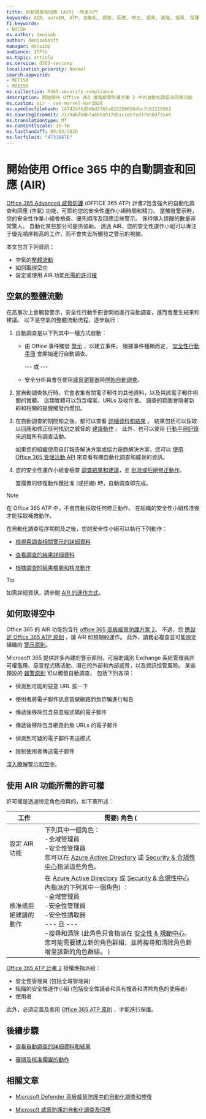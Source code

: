 ```yaml
---
title: 自動調查和回應 (AIR) -快速入門
keywords: AIR, autoIR, ATP, 自動化, 調查, 回應, 修正, 威脅, 進階, 威脅, 保護
f1.keywords:
- NOCSH
ms.author: deniseb
author: denisebmsft
manager: dansimp
audience: ITPro
ms.topic: article
ms.service: O365-seccomp
localization_priority: Normal
search.appverid:
- MET150
- MOE150
ms.collection: M365-security-compliance
description: 開始使用 Office 365 進階威脅防護方案 2 中的自動化調查及回應功能
ms.custom: air - seo-marvel-mar2020
ms.openlocfilehash: 14742df5d9dbd2f65a032250696dbc7c61210562
ms.sourcegitcommit: 2179abfe0b7a8bea917eb1c1057ed3795bdf91e6
ms.translationtype: MT
ms.contentlocale: zh-TW
ms.lasthandoff: 09/02/2020
ms.locfileid: "47336676"
---
```

# <a name="get-started-using-automated-investigation-and-response-air-in-office-365"></a>開始使用 Office 365 中的自動調查和回應 (AIR) 

[Office 365 Advanced 威脅防護](office-365-atp.md) (OFFICE 365 ATP) 計畫2包含強大的自動化調查和回應 (空氣) 功能，可節約您的安全性運作小組時間和精力。 當觸發警示時，您的安全性作業小組會檢查、優先順序及回應這些警示。 保持傳入提醒的數量非常驚人。 自動化某些部分可提供協助。 透過 AIR，您的安全性運作小組可以專注于優先順序較高的工作，而不會失去所觸發之警示的視線。

本文包含下列資訊：

- 空氣的[整體流動](#the-overall-flow-of-air)
- [如何取得空中](#how-to-get-air)
- 設定或使用 AIR 功能[所需的許可權](#required-permissions-to-use-air-capabilities)

## <a name="the-overall-flow-of-air"></a>空氣的整體流動

在高層次上會觸發警示，安全性行動手冊會開始進行自動調查，進而會產生結果和建議。 以下是空氣的整體流動流程，逐步執行：

1. 自動調查是以下列其中一種方式啟動：

   - 由 Office 事件觸發 [警示](https://docs.microsoft.com/microsoft-365/compliance/alert-policies) ，以建立事件。 根據事件種類而定， [安全性行動手冊](automated-investigation-response-office.md#security-playbooks) 會開始進行自動調查。 

     --- 或 ---
   
   - 安全分析員會在使用[威脅瀏覽器](threat-explorer.md)時[開始自動調查](automated-investigation-response-office.md#example-a-security-administrator-triggers-an-investigation-from-threat-explorer)。

2. 當自動調查執行時，它會收集有關電子郵件的其他資料，以及與該電子郵件相關的實體。 這類實體可以包含檔案、URLs 及收件者。  調查的範圍會隨著新的和相關的提醒觸發而增加。

3. 在自動調查的期間和之後，都可以查看 [詳細資料和結果](air-view-investigation-results.md) 。 結果包括可以採取以回應和修正任何找到之威脅的 [建議動作](air-remediation-actions.md) 。 此外，也可以使用 [行動手冊記錄](air-view-investigation-results.md#playbook-log) 來追蹤所有調查活動。

    如果您的組織使用自訂報告解決方案或協力廠商解決方案，您可以 [使用 Office 365 管理活動 API](air-custom-reporting.md) 來查看有關自動化調查和威脅的資訊。

4. 您的安全性運作小組會檢查 [調查結果和建議](air-view-investigation-results.md)，並 [批准或拒絕修正動作](air-review-approve-pending-completed-actions.md)。 

    當擱置的修復動作獲批准 (或拒絕) 時，自動調查即完成。

> [!NOTE]
> 在 Office 365 ATP 中，不會自動採取任何修正動作。 在組織的安全性小組核准後才能採取補救動作。 

在自動化調查程序期間及之後，您的安全性小組可以執行下列動作：

- [檢視與調查相關警示的詳細資料](air-view-investigation-results.md#view-details-about-an-alert-related-to-an-investigation)

- [查看調查的結果詳細資料](air-view-investigation-results.md#view-details-of-an-investigation)

- [根據調查的結果檢閱和核准動作](air-review-approve-pending-completed-actions.md)

> [!TIP]
> 如需詳細資訊，請參閱 [AIR 的運作方式](https://docs.microsoft.com/microsoft-365/security/office-365-security/automated-investigation-response-office)。

## <a name="how-to-get-air"></a>如何取得空中

Office 365 的 AIR 功能包含在 [office 365 高級威脅防護方案 2](https://docs.microsoft.com/microsoft-365/security/office-365-security/office-365-atp#office-365-atp-plan-1-and-plan-2)。 不過，您 [應設定 Office 365 ATP 原則](https://docs.microsoft.com/microsoft-365/security/office-365-security/protect-against-threats) ，讓 AIR 如預期般運作。 此外，請務必複查並可能設定組織的 [警示原則](https://docs.microsoft.com/microsoft-365/compliance/alert-policies)。 

Microsoft 365 提供許多內建的警示原則，可協助識別 Exchange 系統管理員許可權濫用、惡意程式碼活動、潛在的外部和內部威脅，以及資訊控管風險。 某些預設的 [報警原則](https://docs.microsoft.com/microsoft-365/compliance/alert-policies#default-alert-policies) 可以觸發自動調查。 包括下列各項：

- 偵測到可能的惡意 URL 按一下

- 使用者將電子郵件訊息當做網路釣魚詐騙進行報告

- 傳遞後移除包含惡意程式碼的電子郵件

- 傳遞後移除包含網路釣魚 URLs 的電子郵件

- 偵測到可疑的電子郵件寄送模式

- 限制使用者傳送電子郵件

[深入瞭解警示和空中](https://docs.microsoft.com/microsoft-365/security/office-365-security/automated-investigation-response-office)。

## <a name="required-permissions-to-use-air-capabilities"></a>使用 AIR 功能所需的許可權

許可權是透過特定角色授與的，如下表所述： 

|工作 |需要) 角色 ( |
|--|--|
|設定 AIR 功能 |下列其中一個角色： <br/>-全域管理員<br/>-安全性管理員 <br/>您可以在 [Azure Active Directory](https://docs.microsoft.com/azure/active-directory/users-groups-roles/directory-assign-admin-roles) 或 [Security & 合規性中心](https://docs.microsoft.com/microsoft-365/security/office-365-security/permissions-in-the-security-and-compliance-center)指派這些角色。 |
|核准或拒絕建議的動作|在 [Azure Active Directory](https://docs.microsoft.com/azure/active-directory/users-groups-roles/directory-assign-admin-roles) 或 [Security & 合規性中心](https://docs.microsoft.com/microsoft-365/security/office-365-security/permissions-in-the-security-and-compliance-center) 內指派的下列其中一個角色) ：<br/>-全域管理員 <br/>-安全性管理員<br/>-安全性讀取器 <br/>--- 且 ---<br/>-搜尋和清除 (此角色只會指派在 [安全性 & 規範中心](https://docs.microsoft.com/microsoft-365/security/office-365-security/permissions-in-the-security-and-compliance-center)。 您可能需要建立新的角色群組，並將搜尋和清除角色新增至該新的角色群組。 ) 

[Office 365 ATP 計畫 2](https://docs.microsoft.com/microsoft-365/security/office-365-security/office-365-atp#office-365-atp-plan-1-and-plan-2) 授權應指派給：
- 安全性管理員 (包括全域管理員) 
- 組織的安全性運作小組 (包括安全性讀者和具有搜尋和清除角色的使用者) 
- 使用者

此外，必須定義及套用 [Office 365 ATP 原則](https://docs.microsoft.com/microsoft-365/security/office-365-security/office-365-atp#configure-atp-policies) ，才能進行保護。

## <a name="next-steps"></a>後續步驟

- [查看自動調查的詳細資料和結果](https://docs.microsoft.com/microsoft-365/security/office-365-security/air-view-investigation-results#view-details-of-an-investigation)

- [審閱及核准擱置的動作](https://docs.microsoft.com/microsoft-365/security/office-365-security/air-remediation-actions)

## <a name="related-articles"></a>相關文章

- [Microsoft Defender 高級威脅防護中的自動化調查和修復](https://docs.microsoft.com/windows/security/threat-protection/microsoft-defender-atp/automated-investigations)

- [Microsoft 威脅防護的自動化調查及回應](https://docs.microsoft.com/microsoft-365/security/mtp/mtp-autoir)
